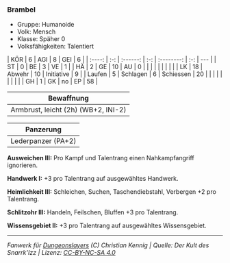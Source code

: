 ### Brambel

- Gruppe: Humanoide
- Volk: Mensch
- Klasse: Späher 0
- Volksfähigkeiten: Talentiert

|  KÖR   |  6  |   AGI    |  8  |    GEI     |  6  |
| :----: | :-: | :------: | :-: | :--------: | :-: | --- |
|   ST   |  0  |    BE    |  3  |     VE     |  1  |
|   HÄ   |  2  |    GE    | 10  |     AU     |  0  |
|        |     |          |     |            |     |     |
|   LK   | 18  |  Abwehr  | 10  | Initiative |  9  |
| Laufen |  5  | Schlagen |  6  | Schiessen  | 20  |
|        |     |          |     |            |     |     |
|   GH   |  1  |    GK    | no  |     EP     | 58  |

|             Bewaffnung              |
| :---------------------------------: |
| Armbrust, leicht (2h) (WB+2, INI-2) |

|     Panzerung      |
| :----------------: |
| Lederpanzer (PA+2) |

**Ausweichen III:** Pro Kampf und Talentrang einen Nahkampfangriff ignorieren.

**Handwerk I:** +3 pro Talentrang auf ausgewähltes Handwerk.

**Heimlichkeit III:** Schleichen, Suchen, Taschendiebstahl, Verbergen +2 pro Talentrang.

**Schlitzohr III:** Handeln, Feilschen, Bluffen +3 pro Talentrang.

**Wissensgebiet II:** +3 pro Talentrang auf ausgewähltes Wissensgebiet.

---

_Fanwerk für [Dungeonslayers](https://www.dungeonslayers.net/) (C) Christian Kennig | Quelle: Der Kult des Snarrk'Izz | Lizenz: [CC-BY-NC-SA 4.0](https://creativecommons.org/licenses/by-nc-sa/4.0/deed.de)_
